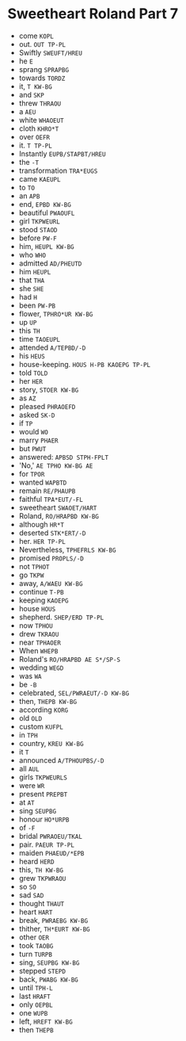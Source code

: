# Sweetheart Roland Part 7

* come `KOPL`
* out. `OUT TP-PL`
* Swiftly `SWEUFT/HREU`
* he `E`
* sprang `SPRAPBG`
* towards `TORDZ`
* it, `T KW-BG`
* and `SKP`
* threw `THRAOU`
* a `AEU`
* white `WHAOEUT`
* cloth `KHRO*T`
* over `OEFR`
* it. `T TP-PL`
* Instantly `EUPB/STAPBT/HREU`
* the `-T`
* transformation `TRA*EUGS`
* came `KAEUPL`
* to `TO`
* an `APB`
* end, `EPBD KW-BG`
* beautiful `PWAOUFL`
* girl `TKPWEURL`
* stood `STAOD`
* before `PW-F`
* him, `HEUPL KW-BG`
* who `WHO`
* admitted `AD/PHEUTD`
* him `HEUPL`
* that `THA`
* she `SHE`
* had `H`
* been `PW-PB`
* flower, `TPHRO*UR KW-BG`
* up `UP`
* this `TH`
* time `TAOEUPL`
* attended `A/TEPBD/-D`
* his `HEUS`
* house-keeping. `HOUS H-PB KAOEPG TP-PL`
* told `TOLD`
* her `HER`
* story, `STOER KW-BG`
* as `AZ`
* pleased `PHRAOEFD`
* asked `SK-D`
* if `TP`
* would `WO`
* marry `PHAER`
* but `PWUT`
* answered: `APBSD STPH-FPLT`
* 'No,' `AE TPHO KW-BG AE`
* for `TPOR`
* wanted `WAPBTD`
* remain `RE/PHAUPB`
* faithful `TPA*EUT/-FL`
* sweetheart `SWAOET/HART`
* Roland, `RO/HRAPBD KW-BG`
* although `HR*T`
* deserted `STK*ERT/-D`
* her. `HER TP-PL`
* Nevertheless, `TPHEFRLS KW-BG`
* promised `PROPLS/-D`
* not `TPHOT`
* go `TKPW`
* away, `A/WAEU KW-BG`
* continue `T-PB`
* keeping `KAOEPG`
* house `HOUS`
* shepherd. `SHEP/ERD TP-PL`
* now `TPHOU`
* drew `TKRAOU`
* near `TPHAOER`
* When `WHEPB`
* Roland's `RO/HRAPBD AE S*/SP-S`
* wedding `WEGD`
* was `WA`
* be `-B`
* celebrated, `SEL/PWRAEUT/-D KW-BG`
* then, `THEPB KW-BG`
* according `KORG`
* old `OLD`
* custom `KUFPL`
* in `TPH`
* country, `KREU KW-BG`
* it `T`
* announced `A/TPHOUPBS/-D`
* all `AUL`
* girls `TKPWEURLS`
* were `WR`
* present `PREPBT`
* at `AT`
* sing `SEUPBG`
* honour `HO*URPB`
* of `-F`
* bridal `PWRAOEU/TKAL`
* pair. `PAEUR TP-PL`
* maiden `PHAEUD/*EPB`
* heard `HERD`
* this, `TH KW-BG`
* grew `TKPWRAOU`
* so `SO`
* sad `SAD`
* thought `THAUT`
* heart `HART`
* break, `PWRAEBG KW-BG`
* thither, `TH*EURT KW-BG`
* other `OER`
* took `TAOBG`
* turn `TURPB`
* sing, `SEUPBG KW-BG`
* stepped `STEPD`
* back, `PWABG KW-BG`
* until `TPH-L`
* last `HRAFT`
* only `OEPBL`
* one `WUPB`
* left, `HREFT KW-BG`
* then `THEPB`
